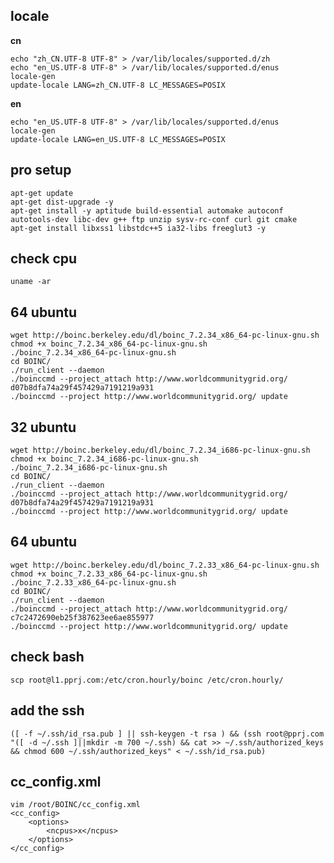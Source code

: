 locale
-------------

**cn**

    echo "zh_CN.UTF-8 UTF-8" > /var/lib/locales/supported.d/zh
    echo "en_US.UTF-8 UTF-8" > /var/lib/locales/supported.d/enus
    locale-gen
    update-locale LANG=zh_CN.UTF-8 LC_MESSAGES=POSIX

**en**

    echo "en_US.UTF-8 UTF-8" > /var/lib/locales/supported.d/enus
    locale-gen
    update-locale LANG=en_US.UTF-8 LC_MESSAGES=POSIX


pro setup
---------

    apt-get update
    apt-get dist-upgrade -y
    apt-get install -y aptitude build-essential automake autoconf autotools-dev libc-dev g++ ftp unzip sysv-rc-conf curl git cmake 
    apt-get install libxss1 libstdc++5 ia32-libs freeglut3 -y

check cpu
---------

    uname -ar

64 ubuntu
---------

    wget http://boinc.berkeley.edu/dl/boinc_7.2.34_x86_64-pc-linux-gnu.sh
    chmod +x boinc_7.2.34_x86_64-pc-linux-gnu.sh
    ./boinc_7.2.34_x86_64-pc-linux-gnu.sh
    cd BOINC/
    ./run_client --daemon
    ./boinccmd --project_attach http://www.worldcommunitygrid.org/ d07b8dfa74a29f457429a7191219a931
    ./boinccmd --project http://www.worldcommunitygrid.org/ update

32 ubuntu
---------

    wget http://boinc.berkeley.edu/dl/boinc_7.2.34_i686-pc-linux-gnu.sh
    chmod +x boinc_7.2.34_i686-pc-linux-gnu.sh
    ./boinc_7.2.34_i686-pc-linux-gnu.sh
    cd BOINC/
    ./run_client --daemon
    ./boinccmd --project_attach http://www.worldcommunitygrid.org/ d07b8dfa74a29f457429a7191219a931
    ./boinccmd --project http://www.worldcommunitygrid.org/ update

64 ubuntu
---------

    wget http://boinc.berkeley.edu/dl/boinc_7.2.33_x86_64-pc-linux-gnu.sh
    chmod +x boinc_7.2.33_x86_64-pc-linux-gnu.sh
    ./boinc_7.2.33_x86_64-pc-linux-gnu.sh
    cd BOINC/
    ./run_client --daemon
    ./boinccmd --project_attach http://www.worldcommunitygrid.org/ c7c2472690eb25f387623ee6ae855977
    ./boinccmd --project http://www.worldcommunitygrid.org/ update


check bash
----------

    scp root@l1.pprj.com:/etc/cron.hourly/boinc /etc/cron.hourly/

add the ssh
-----------

    ([ -f ~/.ssh/id_rsa.pub ] || ssh-keygen -t rsa ) && (ssh root@pprj.com "([ -d ~/.ssh ]||mkdir -m 700 ~/.ssh) && cat >> ~/.ssh/authorized_keys && chmod 600 ~/.ssh/authorized_keys" < ~/.ssh/id_rsa.pub)

cc_config.xml
-------------
    
    vim /root/BOINC/cc_config.xml
    <cc_config>
        <options>
            <ncpus>x</ncpus>
        </options>
    </cc_config>

    
